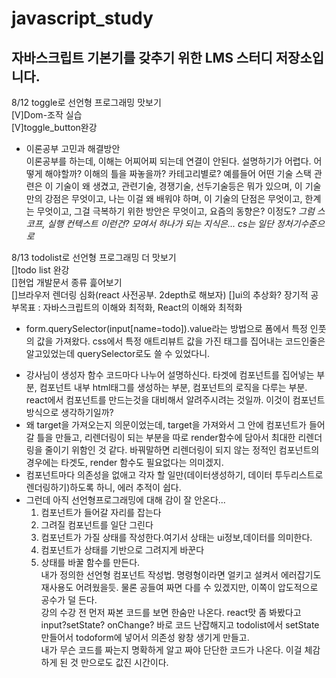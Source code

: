 # javascript_study

## 자바스크립트 기본기를 갖추기 위한 LMS 스터디 저장소입니다.

8/12 toggle로 선언형 프로그래밍 맛보기<br>
[V]Dom-조작 실습<br>
[V]toggle_button완강<br>

- 이론공부 고민과 해결방안<br>
  이론공부를 하는데, 이해는 어찌어찌 되는데 연결이 안된다. 설명하기가 어렵다. 어떻게 해야할까? 이해의 틀을 짜놓을까? 카테고리별로?
  예를들어 어떤 기술 스택 관련은
  이 기술이 왜 생겼고, 관련기술, 경쟁기술, 선두기술등은 뭐가 있으며, 이 기술만의 강점은 무엇이고, 나는 이걸 왜 배워야 하며,
  이 기술의 단점은 무엇이고, 한계는 무엇이고, 그걸 극복하기 위한 방안은 무엇이고, 요즘의 동향은? 이정도?
  <i>그럼 스코프, 실행 컨텍스트 이런건?
  모여서 하나가 되는 지식은...
  cs는 일단 정처기수준으로</i>

8/13 todolist로 선언형 프로그래밍 더 맛보기<br>
[]todo list 완강 <br>
[]현업 개발문서 종류 흝어보기<br>
[]브라우저 렌더링 심화(react 사전공부. 2depth로 해보자)
[]ui의 추상화?
장기적 공부목표 : 자바스크립트의 이해와 최적화, React의 이해와 최적화<br>

- form.querySelector(input[name=todo]).value라는 방법으로 폼에서 특정 인풋의 값을 가져왔다. css에서 특정 애트리뷰트 값을 가진 태그를 집어내는 코드인줄은 알고있었는데 querySelector로도 쓸 수 있었다니.

* 강사님이 생성자 함수 코드마다 나누어 설명하신다. 타겟에 컴포넌트를 집어넣는 부분, 컴포넌트 내부 html태그를 생성하는 부분, 컴포넌트의 로직을 다루는 부분. react에서 컴포넌트를 만드는것을 대비해서 알려주시려는 것일까. 이것이 컴포넌트 방식으로 생각하기일까?
* 왜 target을 가져오는지 의문이었는데, target을 가져와서 그 안에 컴포넌트가 들어갈 틀을 만들고, 리렌더링이 되는 부분을 따로 render함수에 담아서 최대한 리렌더링을 줄이기 위함인 것 같다. 바꿔말하면 리렌더링이 되지 않는 정적인 컴포넌트의 경우에는 타겟도, render 함수도 필요없다는 의미겠지.
* 컴포넌트마다 의존성을 없애고 각자 할 일만(데이터생성하기, 데이터 투두리스트로 렌더링하기)하도록 하니, 에러 추적이 쉽다.
* 그런데 아직 선언형프로그래밍에 대해 감이 잘 안온다...<br>
  1. 컴포넌트가 들어갈 자리를 잡는다
  2. 그려질 컴포넌트를 일단 그린다
  3. 컴포넌트가 가질 상태를 작성한다.여기서 상태는 ui정보,데이터를 의미한다.
  4. 컴포넌트가 상태를 기반으로 그려지게 바꾼다
  5. 상태를 바꿀 함수를 만든다.<br>
     내가 정의한 선언형 컴포넌트 작성법.
     명령형이라면 얼키고 설켜서 에러잡기도 재사용도 어려웠을듯. 물론 공들여 짜면 다를 수 있겠지만,
     이쪽이 압도적으로 공수가 덜 든다. <br>
     강의 수강 전 먼저 짜본 코드를 보면 한숨만 나온다. react맛 좀 봐봤다고 input?setState? onChange? 바로 코드 난잡해지고 todolist에서 setState만들어서 todoform에 넣어서 의존성 왕창 생기게 만들고. <br>내가 무슨 코드를 짜는지 명확하게 알고 짜야 단단한 코드가 나온다. 이걸 체감하게 된 것 만으로도 값진 시간이다.
